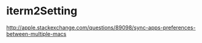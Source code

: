 # iterm2Setting

http://apple.stackexchange.com/questions/89098/sync-apps-preferences-between-multiple-macs
